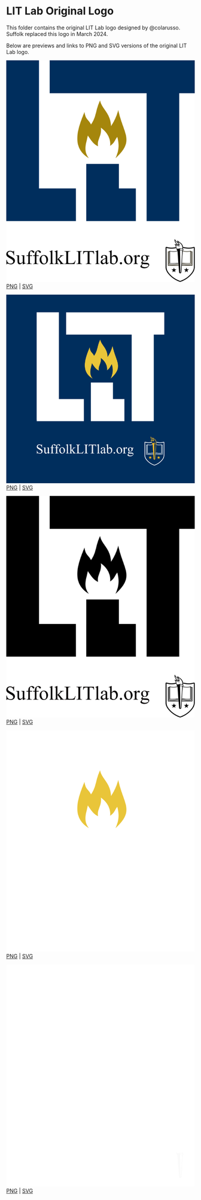 # LIT Lab Original Logo

This folder contains the original LIT Lab logo designed by @colarusso. Suffolk replaced this logo in March 2024.

Below are previews and links to PNG and SVG versions of the original LIT Lab logo. 

![SuffolkLITLab_navy_and_gold_on_transparent_bg.png](SuffolkLITLab_navy_and_gold_on_transparent_bg.png)
[PNG](SuffolkLITLab_navy_and_gold_on_transparent_bg.png) | [SVG](SuffolkLITLab_navy_and_gold_on_transparent_bg.svg)

![SuffolkLITLab_white_and_gold_on_navy_box.png](SuffolkLITLab_white_and_gold_on_navy_box.png)
[PNG](SuffolkLITLab_white_and_gold_on_navy_box.png) | [SVG](SuffolkLITLab_white_and_gold_on_navy_box.svg)

![SuffolkLITLab_monochromatic_black_on_transparent_bg.png](SuffolkLITLab_monochromatic_black_on_transparent_bg.png)
[PNG](SuffolkLITLab_monochromatic_black_on_transparent_bg.png) | [SVG](SuffolkLITLab_monochromatic_black_on_transparent_bg.svg)

![SuffolkLITLab_white_and_gold_on_transparent_bg.png](SuffolkLITLab_white_and_gold_on_transparent_bg.png)
[PNG](SuffolkLITLab_white_and_gold_on_transparent_bg.png) | [SVG](SuffolkLITLab_white_and_gold_on_transparent_bg.svg)

![SuffolkLITLab_monochromatic_white_on_transparent_bg.png](SuffolkLITLab_monochromatic_white_on_transparent_bg.png)
[PNG](SuffolkLITLab_monochromatic_white_on_transparent_bg.png) | [SVG](SuffolkLITLab_monochromatic_white_on_transparent_bg.svg)
